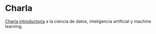 # Charla

[Charla introductoria](https://docs.google.com/presentation/d/11jwrbXI7DmvlCBCXeRCn84SOzwU10n_nLq68S05T8ps/edit?slide=id.g372061c638b_0_0#slide=id.g372061c638b_0_0) a la ciencia de datos, inteligencia artificial y machine learning.

